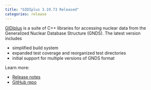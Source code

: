 ```yaml
---
title: "GIDIplus 3.19.73 Released"
categories: release
---
```


[GIDIplus](https://github.com/LLNL/gidiplus) is a suite of C++ libraries for accessing nuclear data from the Generalized Nuclear Database Structure (GNDS). The latest version includes
- simplified build system
- expanded test coverage and reorganized test directories
- initial support for multiple versions of GNDS format

Learn more:
- [Release notes](https://github.com/LLNL/gidiplus/releases/tag/v3.19.73)
- [GitHub repo](https://github.com/LLNL/gidiplus)
